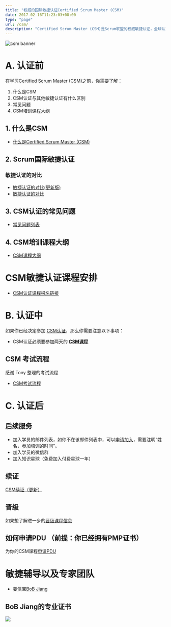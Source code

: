 ```yaml
---
title: "权威的国际敏捷认证Certified Scrum Master (CSM)"
date: 2017-02-16T11:23:03+08:00
type: "page"
url: /csm/
description: "Certified Scrum Master (CSM)是Scrum联盟的权威敏捷认证，全球认可的敏捷开发认证。全球拥有超过100万的敏捷认证会员。本文介绍什么是CSM，和其他敏捷认证的对比以及敏捷认证的常见问题。"
---
```


![csm banner](/images/csm-banner.png)

# A. 认证前

在学习Certified Scrum Master (CSM)之前，你需要了解：

1. 什么是CSM
2. CSM认证与其他敏捷认证有什么区别
3. 常见问题
4. CSM培训课程大纲

## 1. 什么是CSM

- [什么是Certified Scrum Master (CSM)](/what-is-csm)

## 2. Scrum国际敏捷认证

### 敏捷认证的对比
- [敏捷认证的对比(更新版)](/agile-certification)
- [敏捷认证的对比](/agile-certification-comparison)

## 3. CSM认证的常见问题

- [常见问题列表](/csm-faq/)

## 4. CSM培训课程大纲

- [CSM课程大纲](/csm-intro.html)

# CSM敏捷认证课程安排
- [CSM认证课程报名链接](https://appmopev1px9533.h5.xiaoeknow.com/homepage) 

# B. 认证中

如果你已经决定参加 [CSM认证](https://appmopev1px9533.h5.xiaoeknow.com/homepage)，那么你需要注意以下事项：

- CSM认证必须要参加两天的 **[CSM课程](https://appmopev1px9533.h5.xiaoeknow.com/homepage)**

## CSM 考试流程

感谢 Tony 整理的考试流程

- [CSM考试流程](/csm-exam.html)

# C. 认证后

## 后续服务

- 加入学员的邮件列表，如你不在该邮件列表中，可以[申请加入](mailto:bob@bobjiang.com?subject=申请加入CSM邮件列表)，需要注明“姓名，参加培训的时间”。
- 加入学员的微信群
- 加入知识星球（免费加入付费星球一年）

## 续证

[CSM续证（更新）](/renewing-certifications/)

## 晋级

如果想了解进一步的[晋级课程信息](mailto:bob@bobjiang.com?subject=CSM晋级认证咨询)

## 如何申请PDU （前提：你已经拥有PMP证书）

为你的CSM课程[申请PDU](https://www.bobjiang.com/apply-pdu-for-csm/)

# 敏捷辅导以及专家团队

- [姜信宝BoB Jiang](/me)

## BoB Jiang的专业证书
![](/images/bob-all-certs.jpg)
